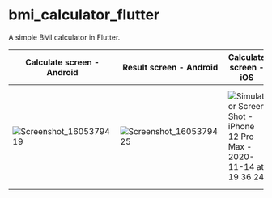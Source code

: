 # bmi_calculator_flutter

A simple BMI calculator in Flutter.

| Calculate screen - Android | Result screen - Android | Calculate screen - iOS | Result screen - iOS |
| --- | --- | --- | --- |
| ![Screenshot_1605379419](https://user-images.githubusercontent.com/62850839/99154683-f36ce900-26b1-11eb-822f-afe5465010fc.png) | ![Screenshot_1605379425](https://user-images.githubusercontent.com/62850839/99154687-fa93f700-26b1-11eb-8fad-adfa85a62245.png) | ![Simulator Screen Shot - iPhone 12 Pro Max - 2020-11-14 at 19 36 24](https://user-images.githubusercontent.com/62850839/99154689-fec01480-26b1-11eb-8229-38e103264852.png) | ![Simulator Screen Shot - iPhone 12 Pro Max - 2020-11-14 at 19 36 37](https://user-images.githubusercontent.com/62850839/99154692-01bb0500-26b2-11eb-9c80-8e0cb9b4df6d.png) |
